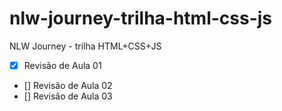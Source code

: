 # nlw-journey-trilha-html-css-js
NLW Journey - trilha HTML+CSS+JS

- [x] Revisão de Aula 01
- [] Revisão de Aula 02
- [] Revisão de Aula 03